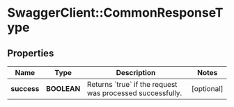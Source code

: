 # SwaggerClient::CommonResponseType

## Properties
Name | Type | Description | Notes
------------ | ------------- | ------------- | -------------
**success** | **BOOLEAN** | Returns &#x60;true&#x60; if the request was processed successfully. | [optional] 


